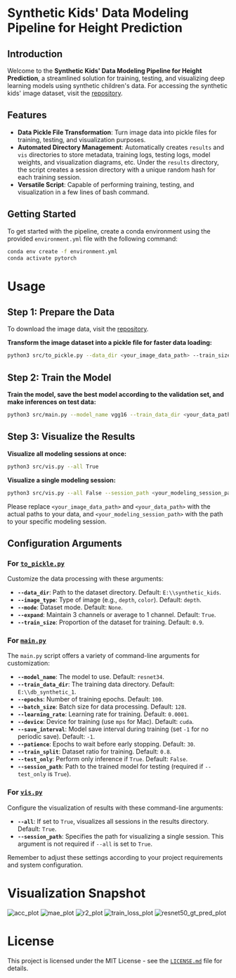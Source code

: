# Synthetic Kids' Data Modeling Pipeline for Height Prediction

## Introduction
Welcome to the **Synthetic Kids' Data Modeling Pipeline for Height Prediction**, a streamlined solution for training, testing, and visualizing deep learning models using synthetic children's data. For accessing the synthetic kids' image dataset, visit the [repository](https://github.com/davidberth/ac297r_project6).

## Features
- **Data Pickle File Transformation**: Turn image data into pickle files for training, testing, and visualization purposes.
- **Automated Directory Management**: Automatically creates `results` and `vis` directories to store metadata, training logs, testing logs, model weights, and visualization diagrams, etc. Under the `results` directory, the script creates a session directory with a unique random hash for each training session.
- **Versatile Script**: Capable of performing training, testing, and visualization in a few lines of bash command.

## Getting Started
To get started with the pipeline, create a conda environment using the provided `environment.yml` file with the following command:

```bash
conda env create -f environment.yml
conda activate pytorch
```

# Usage

## Step 1: Prepare the Data
To download the image data, visit the [repository](https://github.com/davidberth/ac297r_project6).

**Transform the image dataset into a pickle file for faster data loading:**
```bash
python3 src/to_pickle.py --data_dir <your_image_data_path> --train_size 0.9
```

## Step 2: Train the Model

**Train the model, save the best model according to the validation set, and make inferences on test data:**
```bash
python3 src/main.py --model_name vgg16 --train_data_dir <your_data_path> --epochs 200 --batch_size 64 --device cuda
```

## Step 3: Visualize the Results

**Visualize all modeling sessions at once:**
```bash
python3 src/vis.py --all True
```

**Visualize a single modeling session:**
```bash
python3 src/vis.py --all False --session_path <your_modeling_session_path>
```

Please replace `<your_image_data_path>` and `<your_data_path>` with the actual paths to your data, and `<your_modeling_session_path>` with the path to your specific modeling session.

## Configuration Arguments

### For [`to_pickle.py`](src/to_pickle.py)
Customize the data processing with these arguments:

- **`--data_dir`**: Path to the dataset directory. Default: `E:\\synthetic_kids`.
- **`--image_type`**: Type of image (e.g., `depth`, `color`). Default: `depth`.
- **`--mode`**: Dataset mode. Default: `None`.
- **`--expand`**: Maintain 3 channels or average to 1 channel. Default: `True`.
- **`--train_size`**: Proportion of the dataset for training. Default: `0.9`.

### For [`main.py`](src/main.py)
The `main.py` script offers a variety of command-line arguments for customization:

- **`--model_name`**: The model to use. Default: `resnet34`.
- **`--train_data_dir`**: The training data directory. Default: `E:\\db_synthetic_1`.
- **`--epochs`**: Number of training epochs. Default: `100`.
- **`--batch_size`**: Batch size for data processing. Default: `128`.
- **`--learning_rate`**: Learning rate for training. Default: `0.0001`.
- **`--device`**: Device for training (use `mps` for Mac). Default: `cuda`.
- **`--save_interval`**: Model save interval during training (set `-1` for no periodic save). Default: `-1`.
- **`--patience`**: Epochs to wait before early stopping. Default: `30`.
- **`--train_split`**: Dataset ratio for training. Default: `0.8`.
- **`--test_only`**: Perform only inference if `True`. Default: `False`.
- **`--session_path`**: Path to the trained model for testing (required if `--test_only` is `True`).

### For [`vis.py`](src/vis.py)
Configure the visualization of results with these command-line arguments:

- **`--all`**: If set to `True`, visualizes all sessions in the results directory. Default: `True`.
- **`--session_path`**: Specifies the path for visualizing a single session. This argument is not required if `--all` is set to `True`.

Remember to adjust these settings according to your project requirements and system configuration.

# Visualization Snapshot
![acc_plot](https://github.com/hiyuantang/modeling_pipeline/assets/24949723/386142b2-9bd3-4f99-9317-a9cd3f6564e0)
![mae_plot](https://github.com/hiyuantang/modeling_pipeline/assets/24949723/7e16b064-881b-4bcd-ab44-cae6f0844846)
![r2_plot](https://github.com/hiyuantang/modeling_pipeline/assets/24949723/9ba7a287-467d-490e-8fd3-6371ac29f1ab)
![train_loss_plot](https://github.com/hiyuantang/modeling_pipeline/assets/24949723/818ba8e7-7328-4866-9925-a7a0cdc07bc7)
![resnet50_gt_pred_plot](https://github.com/hiyuantang/modeling_pipeline/assets/24949723/48c580db-1665-41b6-8be2-dd0c3fcbe330)


# License
This project is licensed under the MIT License - see the [`LICENSE.md`](LICENSE) file for details.

